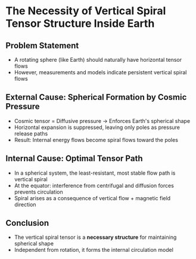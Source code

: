 # The Necessity of Vertical Spiral Tensor Structure Inside Earth

## Problem Statement

- A rotating sphere (like Earth) should naturally have horizontal tensor flows
- However, measurements and models indicate persistent vertical spiral flows

## External Cause: Spherical Formation by Cosmic Pressure

- Cosmic tensor = Diffusive pressure → Enforces Earth's spherical shape
- Horizontal expansion is suppressed, leaving only poles as pressure release paths
- Result: Internal energy flows become spiral flows toward the poles

## Internal Cause: Optimal Tensor Path

- In a spherical system, the least-resistant, most stable flow path is vertical spiral
- At the equator: interference from centrifugal and diffusion forces prevents circulation
- Spiral arises as a consequence of vertical flow + magnetic field direction

## Conclusion

- The vertical spiral tensor is a **necessary structure** for maintaining spherical shape
- Independent from rotation, it forms the internal circulation model
